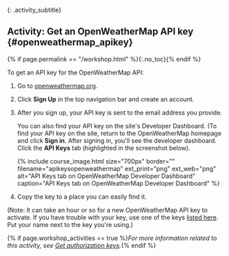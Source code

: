 {: .activity_subtitle}
## <i class="fa fa-user-circle"></i> Activity: Get an OpenWeatherMap API key {#openweathermap_apikey}
{% if page.permalink == "/workshop.html" %}{:.no_toc}{% endif %}

To get an API key for the OpenWeatherMap API:

1.  Go to [openweathermap.org](https://openweathermap.org).
2.  Click **Sign Up** in the top navigation bar and create an account.
3.  After you sign up, your API key is sent to the email address you provide.

    You can also find your API key on the site's Developer Dashboard. (To find your API key on the site, return to the OpenWeatherMap homepage and click **Sign in**. After signing in, you'll see the developer dashboard. Click the **API Keys** tab (highlighted in the screenshot below).

    {% include course_image.html size="700px" border="" filename="apikeysopenweathermap" ext_print="png" ext_web="png" alt="API Keys tab on OpenWeatherMap Developer Dashboard" caption="API Keys tab on OpenWeatherMap Developer Dashboard" %}

5.  Copy the key to a place you can easily find it.

(Note: It can take an hour or so for a new OpenWeatherMap API key to activate. If you have trouble with your key, use one of the keys [listed here](https://idratherbewriting.site/apikeys). Put your name next to the key you're using.)

{% if page.workshop_activities == true %}*For more information related to this activity, see [Get authorization keys]({{site.rooturl}}docapis_get_auth_keys.html).*{% endif %}
